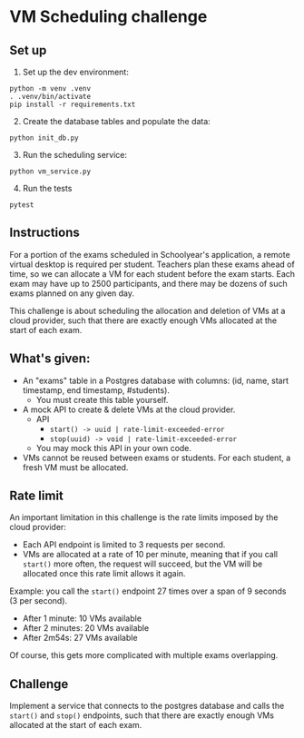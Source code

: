 # VM Scheduling challenge

## Set up

1. Set up the dev environment:

```console
python -m venv .venv
. .venv/bin/activate
pip install -r requirements.txt
```

2. Create the database tables and populate the data:

```
python init_db.py
```

3. Run the scheduling service:

```
python vm_service.py
```

4. Run the tests

```
pytest
```

## Instructions


For a portion of the exams scheduled in Schoolyear's application, a remote virtual desktop is required per student.
Teachers plan these exams ahead of time, so we can allocate a VM for each student before the exam starts.
Each exam may have up to 2500 participants, and there may be dozens of such exams planned on any given day.

This challenge is about scheduling the allocation and deletion of VMs at a cloud provider, such that there are exactly enough VMs allocated at the start of each exam.

## What's given:

- An "exams" table in a Postgres database with columns: (id, name, start timestamp, end timestamp, #students).
  - You must create this table yourself.
- A mock API to create & delete VMs at the cloud provider.
  - API
    - `start() -> uuid | rate-limit-exceeded-error`
    - `stop(uuid) -> void | rate-limit-exceeded-error`
  - You may mock this API in your own code.
- VMs cannot be reused between exams or students. For each student, a fresh VM must be allocated.


## Rate limit

An important limitation in this challenge is the rate limits imposed by the cloud provider:
- Each API endpoint is limited to 3 requests per second. 
- VMs are allocated at a rate of 10 per minute, meaning that if you call `start()` more often, the request will succeed, but the VM will be allocated once this rate limit allows it again.

Example: you call the `start()` endpoint 27 times over a span of 9 seconds (3 per second).
- After 1 minute: 10 VMs available
- After 2 minutes: 20 VMs available
- After 2m54s: 27 VMs available

Of course, this gets more complicated with multiple exams overlapping.


## Challenge

Implement a service that connects to the postgres database and calls the `start()` and `stop()` endpoints, such that there are exactly enough VMs allocated at the start of each exam.



